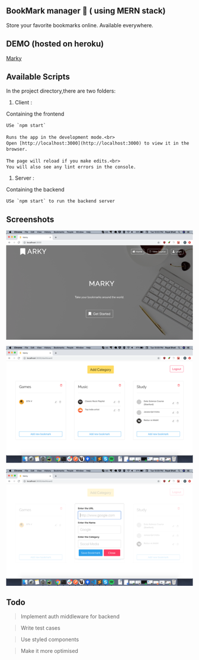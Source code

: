 ## BookMark manager :bookmark: ( using MERN stack)

Store your favorite bookmarks online. Available everywhere.

## DEMO (hosted on heroku)

[Marky]()

## Available Scripts

In the project directory,there are two folders:

1. Client :

Containing the frontend

    USe `npm start`

    Runs the app in the development mode.<br>
    Open [http://localhost:3000](http://localhost:3000) to view it in the browser.

    The page will reload if you make edits.<br>
    You will also see any lint errors in the console.

1. Server :

Containing the backend

    USe `npm start` to run the backend server

## Screenshots

![img-1](images/book1.png)

![img-2](images/book2.png)

![img-2](images/book3.png)

## Todo

> Implement auth middleware for backend

> Write test cases

> Use styled components

> Make it more optimised
